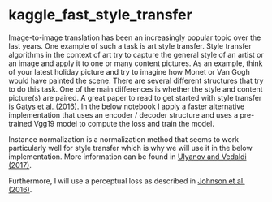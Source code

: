 # kaggle_fast_style_transfer
 Image-to-image translation has been an increasingly popular topic over the last years. One example of such a task is art style transfer. 
Style transfer algorithms in the context of art try to capture the general style of an artist or an image and apply it to one or many content pictures. 
As an example, think of your latest holiday picture and try to imagine how Monet or Van Gogh would have painted the scene.
There are several different structures that try to do this task. One of the main differences is whether the style and content picture(s) are paired. 
A great paper to read to get started with style transfer is [Gatys et al. (2016)](https://openaccess.thecvf.com/content_cvpr_2016/papers/Gatys_Image_Style_Transfer_CVPR_2016_paper.pdf). 
In the below notebook I apply a faster alternative implementation that uses an encoder / decoder structure and uses a pre-trained Vgg19 model to compute the loss and train the model. 

Instance normalization is a normalization method that seems to work particularly well for style transfer which is why we will use it in the below implementation. More information can be found in [Ulyanov and Vedaldi (2017)](https://arxiv.org/pdf/1607.08022.pdf). 

Furthermore, I will use a perceptual loss as described in [Johnson et al. (2016)](https://arxiv.org/abs/1603.08155).
